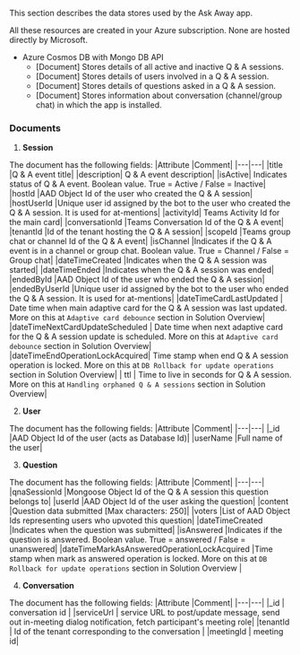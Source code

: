 This section describes the data stores used by the Ask Away app.

All these resources are created in your Azure subscription. None are hosted directly by Microsoft.

- Azure Cosmos DB with Mongo DB API
  - [Document] Stores details of all active and inactive Q & A sessions.
  - [Document] Stores details of users involved in a Q & A session.
  - [Document] Stores details of questions asked in a Q & A session.
  - [Document] Stores information about conversation (channel/group chat) in which the app is installed.

### Documents

1. **Session**

The document has the following fields:
|Attribute |Comment|
|---|---|
|title |Q & A event title|
|description| Q & A event description|
|isActive| Indicates status of Q & A event. Boolean value. True = Active / False = Inactive|
|hostId |AAD Object Id of the user who created the Q & A session|
|hostUserId |Unique user id assigned by the bot to the user who created the Q & A session. It is used for at-mentions|
|activityId| Teams Activity Id for the main card|
|conversationId |Teams Conversation Id of the Q & A event|
|tenantId |Id of the tenant hosting the Q & A session|
|scopeId |Teams group chat or channel Id of the Q & A event|
|isChannel |Indicates if the Q & A event is in a channel or group chat. Boolean value. True = Channel / False = Group chat|
|dateTimeCreated |Indicates when the Q & A session was started|
|dateTimeEnded |Indicates when the Q & A session was ended|
|endedById |AAD Object Id of the user who ended the Q & A session|
|endedByUserId |Unique user id assigned by the bot to the user who ended the Q & A session. It is used for at-mentions|
|dateTimeCardLastUpdated | Date time when main adaptive card for the Q & A session was last updated. More on this at `Adaptive card debounce` section in Solution Overview|
|dateTimeNextCardUpdateScheduled | Date time when next adaptive card for the Q & A session update is scheduled. More on this at `Adaptive card debounce` section in Solution Overview|
|dateTimeEndOperationLockAcquired| Time stamp when end Q & A session operation is locked. More on this at `DB Rollback for update operations` section in Solution Overview|
| ttl | Time to live in seconds for Q & A session. More on this at `Handling orphaned Q & A sessions` section in Solution Overview|

2. **User**

The document has the following fields:
|Attribute |Comment|
|---|---|
|\_id |AAD Object Id of the user (acts as Database Id)|
|userName |Full name of the user|

3. **Question**

The document has the following fields:
|Attribute |Comment|
|---|---|
|qnaSessionId |Mongoose Object Id of the Q & A session this question belongs to|
|userId |AAD Object Id of the user asking the question|
|content |Question data submitted [Max characters: 250]|
|voters |List of AAD Object Ids representing users who upvoted this question|
|dateTimeCreated |Indicates when the question was submitted|
|isAnswered |Indicates if the question is answered. Boolean value. True = answered / False = unanswered|
|dateTimeMarkAsAnsweredOperationLockAcquired |Time stamp when mark as answered operation is locked. More on this at `DB Rollback for update operations` section in Solution Overview |

4. **Conversation**

The document has the following fields:
|Attribute |Comment|
|---|---|
|\_id | conversation id |
|serviceUrl | service URL to post/update message, send out in-meeting dialog notification, fetch participant's meeting role|
|tenantId | Id of the tenant corresponding to the conversation |
|meetingId | meeting id|
